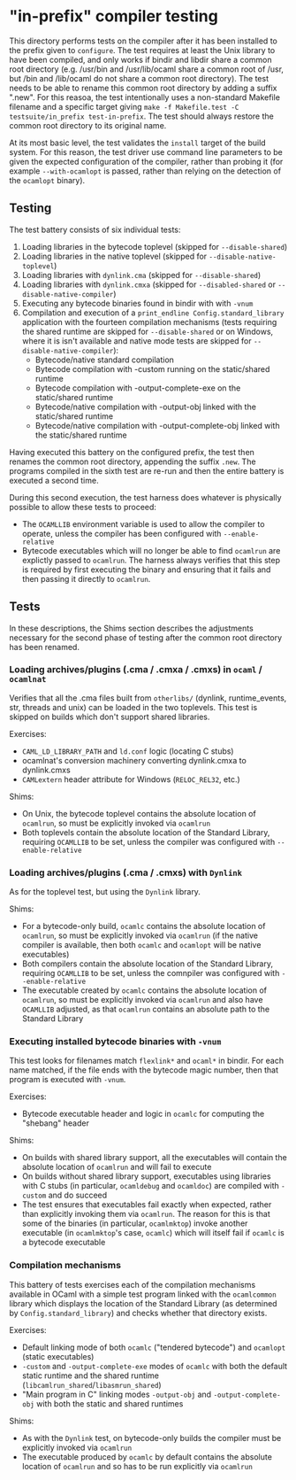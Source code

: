 # "in-prefix" compiler testing

This directory performs tests on the compiler after it has been installed to the
prefix given to `configure`. The test requires at least the Unix library to have
been compiled, and only works if bindir and libdir share a common root directory
(e.g. /usr/bin and /usr/lib/ocaml share a common root of /usr, but /bin and
/lib/ocaml do not share a common root directory). The test needs to be able to
rename this common root directory by adding a suffix ".new". For this reasoa,
the test intentionally uses a non-standard Makefile filename and a specific
target giving `make -f Makefile.test -C testsuite/in_prefix test-in-prefix`. The
test should always restore the common root directory to its original name.

At its most basic level, the test validates the `install` target of the build
system. For this reason, the test driver use command line parameters to be
given the expected configuration of the compiler, rather than probing it (for
example `--with-ocamlopt` is passed, rather than relying on the detection of the
`ocamlopt` binary).

## Testing

The test battery consists of six individual tests:

1. Loading libraries in the bytecode toplevel (skipped for `--disable-shared`)
2. Loading libraries in the native toplevel (skipped for
   `--disable-native-toplevel`)
3. Loading libraries with `dynlink.cma` (skipped for `--disable-shared`)
4. Loading libraries with `dynlink.cmxa` (skipped for `--disabled-shared` or
   `--disable-native-compiler`)
5. Executing any bytecode binaries found in bindir with with `-vnum`
6. Compilation and execution of a `print_endline Config.standard_library`
   application with the fourteen compilation mechanisms (tests requiring the
   shared runtime are skipped for `--disable-shared` or on Windows, where it is
   isn't available and native mode tests are skipped for
   `--disable-native-compiler`):
   - Bytecode/native standard compilation
   - Bytecode compilation with -custom running on the static/shared runtime
   - Bytecode compilation with -output-complete-exe on the static/shared runtime
   - Bytecode/native compilation with -output-obj linked with the static/shared
     runtime
   - Bytecode/native compilation with -output-complete-obj linked with the
     static/shared runtime

Having executed this battery on the configured prefix, the test then renames the
common root directory, appending the suffix `.new`. The programs compiled in the
sixth test are re-run and then the entire battery is executed a second time.

During this second execution, the test harness does whatever is physically
possible to allow these tests to proceed:
- The `OCAMLLIB` environment variable is used to allow the compiler to operate,
  unless the compiler has been configured with `--enable-relative`
- Bytecode executables which will no longer be able to find `ocamlrun` are
  explictly passed to `ocamlrun`. The harness always verifies that this step is
  required by first executing the binary and ensuring that it fails and then
  passing it directly to `ocamlrun`.

## Tests

In these descriptions, the Shims section describes the adjustments necessary for
the second phase of testing after the common root directory has been renamed.

### Loading archives/plugins (.cma / .cmxa / .cmxs) in `ocaml` / `ocamlnat`

Verifies that all the .cma files built from `otherlibs/` (dynlink,
runtime\_events, str, threads and unix) can be loaded in the two toplevels.
This test is skipped on builds which don't support shared libraries.

Exercises:
- `CAML_LD_LIBRARY_PATH` and `ld.conf` logic (locating C stubs)
- ocamlnat's conversion machinery converting dynlink.cmxa to dynlink.cmxs
- `CAMLextern` header attribute for Windows (`RELOC_REL32`, etc.)

Shims:
- On Unix, the bytecode toplevel contains the absolute location of `ocamlrun`,
  so must be explicitly invoked via `ocamlrun`
- Both toplevels contain the absolute location of the Standard Library,
  requiring `OCAMLLIB` to be set, unless the compiler was configured with
  `--enable-relative`

### Loading archives/plugins (.cma / .cmxs) with `Dynlink`

As for the toplevel test, but using the `Dynlink` library.

Shims:
- For a bytecode-only build, `ocamlc` contains the absolute location of
  `ocamlrun`, so must be explicitly invoked via `ocamlrun` (if the native
  compiler is available, then both `ocamlc` and `ocamlopt` will be native
  executables)
- Both compilers contain the absolute location of the Standard Library,
  requiring `OCAMLLIB` to be set, unless the comnpiler was configured with
  `--enable-relative`
- The executable created by `ocamlc` contains the absolute location of
  `ocamlrun`, so must be explicitly invoked via `ocamlrun` and also have
  `OCAMLLIB` adjusted, as that `ocamlrun` contains an absolute path to the
  Standard Library

### Executing installed bytecode binaries with `-vnum`

This test looks for filenames match `flexlink*` and `ocaml*` in bindir. For each
name matched, if the file ends with the bytecode magic number, then that program
is executed with `-vnum`.

Exercises:
- Bytecode executable header and logic in `ocamlc` for computing the "shebang"
  header

Shims:
- On builds with shared library support, all the executables will contain the
  absolute location of `ocamlrun` and will fail to execute
- On builds without shared library support, executables using libraries with
  C stubs (in particular, `ocamldebug` and `ocamldoc`) are compiled with
  `-custom` and do succeed
- The test ensures that executables fail exactly when expected, rather than
  explicitly invoking them via `ocamlrun`. The reason for this is that some of
  the binaries (in particular, `ocamlmktop`) invoke another executable (in
  `ocamlmktop`'s case, `ocamlc`) which will itself fail if `ocamlc` is a
  bytecode executable

### Compilation mechanisms

This battery of tests exercises each of the compilation mechanisms available in
OCaml with a simple test program linked with the `ocamlcommon` library which
displays the location of the Standard Library (as determined by
`Config.standard_library`) and checks whether that directory exists.

Exercises:
- Default linking mode of both `ocamlc` ("tendered bytecode") and `ocamlopt`
  (static executables)
- `-custom` and `-output-complete-exe` modes of `ocamlc` with both the default
  static runtime and the shared runtime (`libcamlrun_shared`/`libasmrun_shared`)
- "Main program in C" linking modes `-output-obj` and `-output-complete-obj`
  with both the static and shared runtimes

Shims:
- As with the `Dynlink` test, on bytecode-only builds the compiler must be
  explicitly invoked via `ocamlrun`
- The executable produced by `ocamlc` by default contains the absolute location
  of `ocamlrun` and so has to be run explicitly via `ocamlrun`
